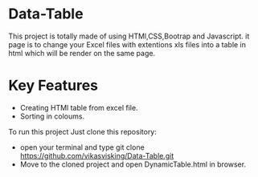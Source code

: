 # Data-Table

This project is totally made of using HTMl,CSS,Bootrap and Javascript.
it page is to change your Excel files with extentions xls files into a table in html which will be render on the same page.

# Key Features

* Creating HTMl table from excel file.
* Sorting in coloums.

To run this project Just clone this repository:

* open your terminal and type  git clone https://github.com/vikasvisking/Data-Table.git
* Move to the cloned project and open DynamicTable.html in browser.
